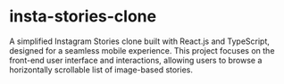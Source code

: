 # insta-stories-clone
A simplified Instagram Stories clone built with React.js and TypeScript, designed for a seamless mobile experience. This project focuses on the front-end user interface and interactions, allowing users to browse a horizontally scrollable list of image-based stories.

